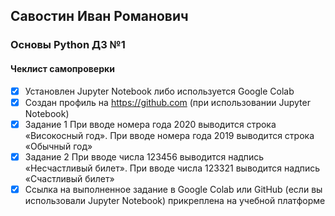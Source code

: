 ## Савостин Иван Романович
### Основы Python ДЗ №1

#### Чеклист самопроверки
- [x] Установлен Jupyter Notebook либо используется Google Colab
- [x] Создан профиль на https://github.com (при использовании Jupyter Notebook)
- [x] Задание 1 При вводе номера года 2020 выводится строка «Високосный год». При вводе номера года 2019 выводится строка «Обычный год»
- [x] Задание 2 При вводе числа 123456 выводится надпись «Несчастливый билет». При вводе числа 123321 выводится надпись «Счастливый билет»
- [x] Ссылка на выполненное задание в Google Colab или GitHub (если вы использовали Jupyter Notebook) прикреплена на учебной платформе
